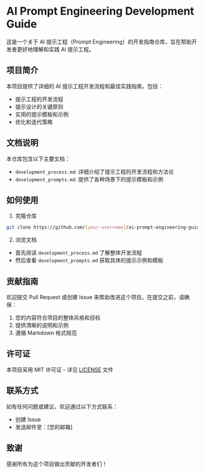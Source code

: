 # AI Prompt Engineering Development Guide

这是一个关于 AI 提示工程（Prompt Engineering）的开发指南仓库，旨在帮助开发者更好地理解和实践 AI 提示工程。

## 项目简介

本项目提供了详细的 AI 提示工程开发流程和最佳实践指南，包括：
- 提示工程的开发流程
- 提示设计的关键原则
- 实用的提示模板和示例
- 优化和迭代策略

## 文档说明

本仓库包含以下主要文档：

- `development_process.md`: 详细介绍了提示工程的开发流程和方法论
- `development_prompts.md`: 提供了各种场景下的提示模板和示例


## 如何使用

1. 克隆仓库
```bash
git clone https://github.com/[your-username]/ai-prompt-engineering-guide.git
```

2. 浏览文档
- 首先阅读 `development_process.md` 了解整体开发流程
- 然后查看 `development_prompts.md` 获取具体的提示示例和模板

## 贡献指南

欢迎提交 Pull Request 或创建 Issue 来帮助改进这个项目。在提交之前，请确保：
1. 您的内容符合项目的整体风格和目标
2. 提供清晰的说明和示例
3. 遵循 Markdown 格式规范

## 许可证

本项目采用 MIT 许可证 - 详见 [LICENSE](LICENSE) 文件

## 联系方式

如有任何问题或建议，欢迎通过以下方式联系：
- 创建 Issue
- 发送邮件至：[您的邮箱]

## 致谢

感谢所有为这个项目做出贡献的开发者们！ 